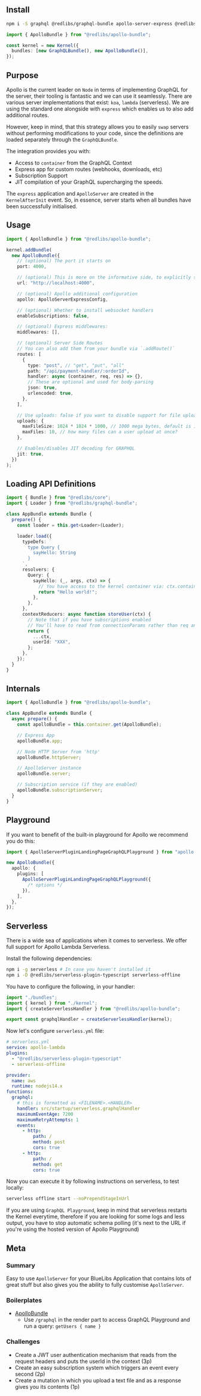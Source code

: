 ## Install

```bash
npm i -S graphql @redlibs/graphql-bundle apollo-server-express @redlibs/apollo-bundle
```

```ts
import { ApolloBundle } from "@redlibs/apollo-bundle";

const kernel = new Kernel({
  bundles: [new GraphQLBundle(), new ApolloBundle()],
});
```

## Purpose

Apollo is the current leader on `Node` in terms of implementing GraphQL for the server, their tooling is fantastic and we can use it seamlessly. There are various server implementations that exist: `koa`, `lambda` (serverless). We are using the standard one alongside with `express` which enables us to also add additional routes.

However, keep in mind, that this strategy allows you to easily `swap` servers without performing modifications to your code, since the definitions are loaded separately through the `GraphQLBundle`.

The integration provides you with:

- Access to `container` from the GraphQL Context
- Express app for custom routes (webhooks, downloads, etc)
- Subscription Support
- JIT compilation of your GraphQL supercharging the speeds.

The `express` application and `ApolloServer` are created in the `KernelAfterInit` event. So, in essence, server starts when all bundles have been successfully initialised.

## Usage

```typescript
import { ApolloBundle } from "@redlibs/apollo-bundle";

kernel.addBundle(
  new ApolloBundle({
    // (optional) The port it starts on
    port: 4000,

    // (optional) This is more on the informative side, to explicitly state the final endpoint of your app
    url: "http://localhost:4000",

    // (optional) Apollo additional configuration
    apollo: ApolloServerExpressConfig,

    // (optional) Whether to install websocket handlers
    enableSubscriptions: false,

    // (optional) Express middlewares:
    middlewares: [],

    // (optional) Server Side Routes
    // You can also add them from your bundle via `.addRoute()`
    routes: [
      {
        type: "post", // "get", "put", "all"
        path: "/api/payment-handler/:orderId",
        handler: async (container, req, res) => {},
        // These are optional and used for body-parsing
        json: true,
        urlencoded: true,
      },
    ],

    // Use uploads: false if you want to disable support for file uploading via graphql-upload
    uploads: {
      maxFileSize: 1024 * 1024 * 1000, // 1000 mega bytes, default is 10e9
      maxFiles: 10, // how many files can a user upload at once?
    },

    // Enables/disables JIT decoding for GRAPHQL
    jit: true,
  })
);
```

## Loading API Definitions

```typescript
import { Bundle } from "@redlibs/core";
import { Loader } from "@redlibs/graphql-bundle";

class AppBundle extends Bundle {
  prepare() {
    const loader = this.get<Loader>(Loader);

    loader.load({
      typeDefs: `
        type Query {
          sayHello: String
        }
      `,
      resolvers: {
        Query: {
          sayHello: (_, args, ctx) => {
            // You have access to the kernel container via: ctx.container
            return "Hello world!";
          },
        },
      },
      contextReducers: async function storeUser(ctx) {
        // Note that if you have subscriptions enabled
        // You'll have to read from connectionParams rather than req and manually identify whether its HTTP vs Subscription
        return {
          ...ctx,
          userId: "XXX",
        };
      },
    });
  }
}
```

## Internals

```ts
import { ApolloBundle } from "@redlibs/apollo-bundle";

class AppBundle extends Bundle {
  async prepare() {
    const apolloBundle = this.container.get(ApolloBundle);

    // Express App
    apolloBundle.app;

    // Node HTTP Server from 'http'
    apolloBundle.httpServer;

    // ApolloServer instance
    apolloBundle.server;

    // Subscription service (if they are enabled)
    apolloBundle.subscriptionServer;
  }
}
```

## Playground

If you want to benefit of the built-in playground for Apollo we recommend you do this:

```ts
import { ApolloServerPluginLandingPageGraphQLPlayground } from "apollo-server-core";

new ApolloBundle({
  apollo: {
    plugins: [
      ApolloServerPluginLandingPageGraphQLPlayground({
        /* options */
      }),
    ],
  },
});
```

## Serverless

There is a wide sea of applications when it comes to serverless. We offer full support for Apollo Lambda Serverless.

Install the following dependencies:

```bash
npm i -g serverless # In case you haven't installed it
npm i -D @redlibs/serverless-plugin-typescript serverless-offline
```

You have to configure the following, in your handler:

```ts title="src/startup/serverless.ts"
import "./bundles";
import { kernel } from "./kernel";
import { createServerlessHandler } from "@redlibs/apollo-bundle";

export const graphqlHandler = createServerlessHandler(kernel);
```

Now let's configure `serverless.yml` file:

```yml
# serverless.yml
service: apollo-lambda
plugins:
  - "@redlibs/serverless-plugin-typescript"
  - serverless-offline

provider:
  name: aws
  runtime: nodejs14.x
functions:
  graphql:
    # this is formatted as <FILENAME>.<HANDLER>
    handler: src/startup/serverless.graphqlHandler
    maximumEventAge: 7200
    maximumRetryAttempts: 1
    events:
      - http:
          path: /
          method: post
          cors: true
      - http:
          path: /
          method: get
          cors: true
```

Now you can execute it by following instructions on serverless, to test locally:

```bash
serverless offline start --noPrependStageInUrl
```

If you are using `GraphQL Playground`, keep in mind that serverless restarts the Kernel everytime, therefore if you are looking for some logs and less output, you have to stop automatic schema polling (it's next to the URL if you're using the hosted version of Apollo Playground)

## Meta

### Summary

Easy to use `ApolloServer` for your BlueLibs Application that contains lots of great stuff but also gives you the ability to fully customise `ApolloServer`.

### Boilerplates

- [ApolloBundle](https://stackblitz.com/edit/node-cbokfp?file=src%2Fapollo%2Findex.ts)
  - Use `/graphql` in the render part to access GraphQL Playground and run a query: `getUsers { name }`

### Challenges

- Create a JWT user authentication mechanism that reads from the request headers and puts the userId in the context (3p)
- Create an easy subscription system which triggers an event every second (2p)
- Create a mutation in which you upload a text file and as a response gives you its contents (1p)
